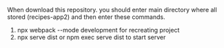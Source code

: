 When download this repository. you should enter main directory where all stored (recipes-app2) and then enter these commands.
1. npx webpack --mode development    for recreating project 
2. npx serve dist or npm exec serve dist                   to start server
